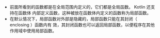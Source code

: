 * 前面所看到的函数都是在全局范围内定义的，它们都是全局函数。 Kotlin 还支持在函数体
内部定义函数，这种被放在函数体内定义的函数称为局部函数。
* 在默认情况下，局部函数对外部是隐藏的，局部函数只能在其封闭（ enclosing ）函数内有
效，其封闭函数也可以返回局部函数，以便程序在其他作用域中使用局部函数。